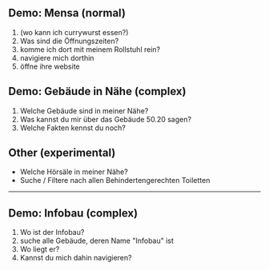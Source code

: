 ## Demo: Mensa (normal)

1. (wo kann ich currywurst essen?)
2. Was sind die Öffnungszeiten?
3. komme ich dort mit meinem Rollstuhl rein?
4. navigiere mich dorthin
5. öffne ihre website

## Demo: Gebäude in Nähe (complex)

1. Welche Gebäude sind in meiner Nähe?
2. Was kannst du mir über das Gebäude 50.20 sagen?
3. Welche Fakten kennst du noch?

## Other (experimental)

- Welche Hörsäle in meiner Nähe?
- Suche / Filtere nach allen Behindertengerechten Toiletten

---

## Demo: Infobau (complex)

1. Wo ist der Infobau?
2. suche alle Gebäude, deren Name "Infobau" ist
3. Wo liegt er?
4. Kannst du mich dahin navigieren?
